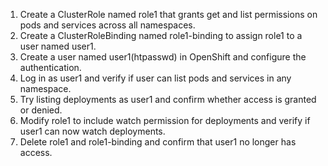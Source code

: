 1. Create a ClusterRole named role1 that grants get and list permissions on pods and services across all namespaces.
2. Create a ClusterRoleBinding named role1-binding to assign role1 to a user named user1.
3. Create a user named user1(htpasswd) in OpenShift and configure the authentication.
4. Log in as user1 and verify if user can list pods and services in any namespace.
5. Try listing deployments as user1 and confirm whether access is granted or denied.
6. Modify role1 to include watch permission for deployments and verify if user1 can now watch deployments.
7. Delete role1 and role1-binding and confirm that user1 no longer has access.

